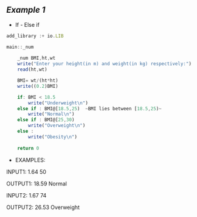 ##  ***Example 1***

* If - Else if

```js
add_library :+ io.LIB

main::_num
    
    _num BMI,ht,wt
    write("Enter your height(in m) and weight(in kg) respectively:")
    read(ht,wt)

    BMI= wt/(ht*ht)
    write((0.2)BMI)

    if: BMI < 18.5
        write("Underweight\n") 
    else if : BMI@[18.5,25)  ~BMI lies between [18.5,25)~
        write("Normal\n")
    else if : BMI@[25,30)   
        write("Overweight\n")
    else : 
        write("Obesity\n")
       
    return 0
```

* EXAMPLES:

INPUT1:
1.64 50

OUTPUT1:
18.59
Normal

INPUT2:
1.67 74

OUTPUT2:
26.53
Overweight




